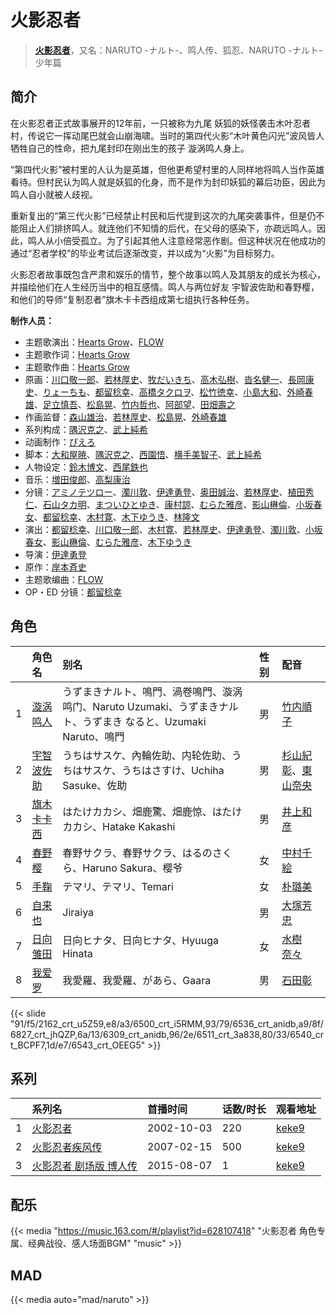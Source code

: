 # 火影忍者


> <u>**[火影忍者](https://bgm.tv/subject/3425)**</u>，又名：NARUTO -ナルト-、鸣人传、狐忍、NARUTO -ナルト- 少年篇

## 简介

在火影忍者正式故事展开的12年前，一只被称为九尾 妖狐的妖怪袭击木叶忍者村，传说它一挥动尾巴就会山崩海啸。当时的第四代火影“木叶黄色闪光”波风皆人牺牲自己的性命，把九尾封印在刚出生的孩子 漩涡鸣人身上。

“第四代火影”被村里的人认为是英雄，但他更希望村里的人同样地将鸣人当作英雄看待。但村民认为鸣人就是妖狐的化身，而不是作为封印妖狐的幕后功臣，因此为鸣人自小就被人歧视。

重新复出的“第三代火影”已经禁止村民和后代提到这次的九尾突袭事件，但是仍不能阻止人们排挤鸣人。就连他们不知情的后代，在父母的感染下，亦疏远鸣人。因此，鸣人从小倍受孤立。为了引起其他人注意经常恶作剧。但这种状况在他成功的通过“忍者学校”的毕业考试后逐渐改变，并以成为“火影”为目标努力。

火影忍者故事既包含严肃和娱乐的情节，整个故事以鸣人及其朋友的成长为核心，并描绘他们在人生经历当中的相互感情。鸣人与两位好友 宇智波佐助和春野樱，和他们的导师“复制忍者”旗木卡卡西组成第七组执行各种任务。

**制作人员：**
- 主题歌演出：[Hearts Grow](https://bgm.tv/person/20300)、[FLOW](https://bgm.tv/person/9673)
- 主题歌作词：[Hearts Grow](https://bgm.tv/person/20300)
- 主题歌作曲：[Hearts Grow](https://bgm.tv/person/20300)
- 原画：[川口敬一郎](https://bgm.tv/person/3086)、[若林厚史](https://bgm.tv/person/3033)、[牧だいきち](https://bgm.tv/person/33779)、[高木弘樹](https://bgm.tv/person/1305)、[沓名健一](https://bgm.tv/person/12149)、[長岡康史](https://bgm.tv/person/10)、[りょーちも](https://bgm.tv/person/3557)、[都留稔幸](https://bgm.tv/person/1443)、[高橋タクロヲ](https://bgm.tv/person/3346)、[松竹徳幸](https://bgm.tv/person/2878)、[小島大和](https://bgm.tv/person/14525)、[外崎春雄](https://bgm.tv/person/1430)、[足立慎吾](https://bgm.tv/person/3183)、[松島晃](https://bgm.tv/person/274)、[竹内哲也](https://bgm.tv/person/3047)、[阿部望](https://bgm.tv/person/11560)、[田畑壽之](https://bgm.tv/person/13809)
- 作画监督：[森山雄治](https://bgm.tv/person/80)、[若林厚史](https://bgm.tv/person/3033)、[松島晃](https://bgm.tv/person/274)、[外崎春雄](https://bgm.tv/person/1430)
- 系列构成：[隅沢克之](https://bgm.tv/person/81)、[武上純希](https://bgm.tv/person/294)
- 动画制作：[ぴえろ](https://bgm.tv/person/320)
- 脚本：[大和屋暁](https://bgm.tv/person/1184)、[隅沢克之](https://bgm.tv/person/81)、[西園悟](https://bgm.tv/person/462)、[横手美智子](https://bgm.tv/person/337)、[武上純希](https://bgm.tv/person/294)
- 人物设定：[鈴木博文](https://bgm.tv/person/642)、[西尾鉄也](https://bgm.tv/person/643)
- 音乐：[増田俊郎](https://bgm.tv/person/113)、[高梨康治](https://bgm.tv/person/1120)
- 分镜：[アミノテツロー](https://bgm.tv/person/590)、[濁川敦](https://bgm.tv/person/19237)、[伊達勇登](https://bgm.tv/person/78)、[奥田誠治](https://bgm.tv/person/1605)、[若林厚史](https://bgm.tv/person/3033)、[植田秀仁](https://bgm.tv/person/806)、[石山タカ明](https://bgm.tv/person/991)、[まついひとゆき](https://bgm.tv/person/621)、[康村諒](https://bgm.tv/person/2583)、[むらた雅彦](https://bgm.tv/person/1412)、[影山楙倫](https://bgm.tv/person/854)、[小坂春女](https://bgm.tv/person/1092)、[都留稔幸](https://bgm.tv/person/1443)、[木村寛](https://bgm.tv/person/13038)、[木下ゆうき](https://bgm.tv/person/3184)、[林隆文](https://bgm.tv/person/15414)
- 演出：[都留稔幸](https://bgm.tv/person/1443)、[川口敬一郎](https://bgm.tv/person/3086)、[木村寛](https://bgm.tv/person/13038)、[若林厚史](https://bgm.tv/person/3033)、[伊達勇登](https://bgm.tv/person/78)、[濁川敦](https://bgm.tv/person/19237)、[小坂春女](https://bgm.tv/person/1092)、[影山楙倫](https://bgm.tv/person/854)、[むらた雅彦](https://bgm.tv/person/1412)、[木下ゆうき](https://bgm.tv/person/3184)
- 导演：[伊達勇登](https://bgm.tv/person/78)
- 原作：[岸本斉史](https://bgm.tv/person/641)
- 主题歌编曲：[FLOW](https://bgm.tv/person/9673)
- OP・ED 分镜：[都留稔幸](https://bgm.tv/person/1443)

## 角色

|     |   角色名   |   别名  | 性别 |  配音  |
|:--- |:------  |:----      |:---  |:--   |
| 1 | [漩涡鸣人](https://bgm.tv/character/2162) | うずまきナルト、鳴門、渦卷鳴門、漩涡鸣门、Naruto Uzumaki、うずまきナルト、うずまき なると、Uzumaki Naruto、鳴門 | 男 | [竹内順子](https://bgm.tv/person/4084) |
| 2 | [宇智波佐助](https://bgm.tv/character/6500) | うちはサスケ、內輪佐助、内轮佐助、うちはサスケ、うちはさすけ、Uchiha Sasuke、佐助 | 男 | [杉山紀彰](https://bgm.tv/person/4578)、[東山奈央](https://bgm.tv/person/6010) |
| 3 | [旗木卡卡西](https://bgm.tv/character/6536) | はたけカカシ、畑鹿驚、畑鹿惊、はたけカカシ、Hatake Kakashi | 男 | [井上和彦](https://bgm.tv/person/1582) |
| 4 | [春野樱](https://bgm.tv/character/6827) | 春野サクラ、春野サクラ、はるのさくら、Haruno Sakura、樱爷 | 女 | [中村千絵](https://bgm.tv/person/4011) |
| 5 | [手鞠](https://bgm.tv/character/6309) | テマリ、テマリ、Temari | 女 | [朴璐美](https://bgm.tv/person/4027) |
| 6 | [自来也](https://bgm.tv/character/6511) | Jiraiya | 男 | [大塚芳忠](https://bgm.tv/person/3879) |
| 7 | [日向雏田](https://bgm.tv/character/6540) | 日向ヒナタ、日向ヒナタ、Hyuuga Hinata | 女 | [水樹奈々](https://bgm.tv/person/1) |
| 8 | [我爱罗](https://bgm.tv/character/6543) | 我愛羅、我愛羅、があら、Gaara | 男 | [石田彰](https://bgm.tv/person/3927) |

{{< slide "91/f5/2162_crt_u5Z59,e8/a3/6500_crt_i5RMM,93/79/6536_crt_anidb,a9/8f/6827_crt_jhQZP,6a/13/6309_crt_anidb,96/2e/6511_crt_3a838,80/33/6540_crt_BCPF7,1d/e7/6543_crt_OEEG5" >}}

## 系列

|     | 系列名          | 首播时间       | 话数/时长 | 观看地址                                                    |
| :-- | :----------- | :--------- | :---- | :------------------------------------------------------ |
| 1   |[火影忍者](https://bgm.tv/subject/3425)| 2002-10-03 | 220   | [keke9](https://www.keke9.app/play/26406-4-220036.html) |
| 2   |[火影忍者疾风传](https://bgm.tv/subject/2782)| 2007-02-15 | 500   | [keke9](https://www.keke9.app/detail/58631.html)        |
| 3   |[火影忍者 剧场版 博人传](https://bgm.tv/subject/120191)| 2015-08-07 | 1     | [keke9](https://www.keke9.app/play/59527-4-449702.html) |

## 配乐

{{< media "https://music.163.com/#/playlist?id=628107418"
"火影忍者 角色专属、经典战役、感人场面BGM"
"music" >}}
## MAD

{{< media  auto="mad/naruto"  >}}
